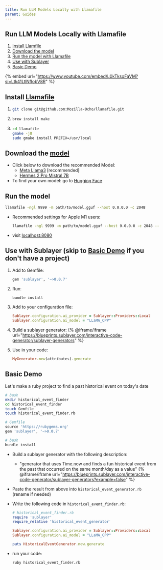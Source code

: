 ```yaml
---
title: Run LLM Models Locally with Llamafile
parent: Guides
---
```

## Run LLM Models Locally with Llamafile

1. [Install Llamfile](#install-llamafile)
2. [Download the model](#download-the-model)
3. [Run the model with Llamafile](#run-the-model)
4. [Use with Sublayer](#use-with-sublayer-skip-to-basic-demo-if-you-dont-have-a-project)
5. [Basic Demo](#basic-demo)

{% embed url="https://www.youtube.com/embed/L0kTksoFaVM?si=Ltk41LtlNflobV8R" %}

## Install [Llamafile](https://github.com/Mozilla-Ocho/llamafile)
1. ```bash
   git clone git@github.com:Mozilla-Ocho/llamafile.git
   ```
2. ```bash
   brew install make
   ```
3. ```bash
   cd llamafile
   gmake -j8
   sudo gmake install PREFIX=/usr/local
   ```

## Download the [model](https://huggingface.co/models)
* Click below to download the recommended Model:
    * [Meta Llama3](https://huggingface.co/QuantFactory/Meta-Llama-3-8B-Instruct-GGUF/resolve/main/Meta-Llama-3-8B-Instruct.Q5_K_M.gguf?download=true) [recommended]
    * [Hermes 2 Pro Mistral 7B](https://huggingface.co/NousResearch/Hermes-2-Pro-Mistral-7B-GGUF/resolve/main/Hermes-2-Pro-Mistral-7B.gguf?download=true)
* To find your own model: go to [Hugging Face](https://huggingface.co/models)

## Run the model
```bash
llamafile -ngl 9999 -m path/to/model.gguf --host 0.0.0.0 -c 2048
```

* Recommended settings for Apple M1 users:
  ```bash
  llamafile -ngl 9999 -m path/to/model.gguf --host 0.0.0.0 -c 2048 --gpu APPLE -t 12
  ```

* visit [localhost:8080](http://localhost:8080)

## Use with Sublayer (skip to [Basic Demo](#basic-demo) if you don't have a project)
1. Add to Gemfile:
    ```ruby
    gem 'sublayer', '~>0.0.7'
    ```
2. Run:
    ```bash
    bundle install
    ```
3. Add to your configuration file:
    ```ruby
    Sublayer.configuration.ai_provider = Sublayer::Providers::Local
    Sublayer.configuration.ai_model = "LLaMA_CPP"
    ```
4. Build a sublayer generator:
    {% @iframe/iframe url="https://blueprints.sublayer.com/interactive-code-generator/sublayer-generators" %}

5. Use in your code:
    ```ruby
    MyGenerator.new(attributes).generate
    ```

## Basic Demo
Let's make a ruby project to find a past historical event on today's date

```bash
# bash
mkdir historical_event_finder
cd historical_event_finder
touch Gemfile
touch historical_event_finder.rb
```

```ruby
# Gemfile
source 'https://rubygems.org'
gem 'sublayer', '~>0.0.7'
```

```bash
# bash
bundle install
```

* Build a sublayer generator with the following description:
    * "generator that uses Time.now and finds a fun historical event from the past that occurred on the same month/day as a value"
    {% @iframe/iframe url="https://blueprints.sublayer.com/interactive-code-generator/sublayer-generators?example=false" %}

* Paste the result from above into `historical_event_generator.rb` (rename if needed)

* Write the following code in `historical_event_finder.rb`:

  ```ruby
  # historical_event_finder.rb
  require 'sublayer'
  require_relative 'historical_event_generator'

  Sublayer.configuration.ai_provider = Sublayer::Providers::Local
  Sublayer.configuration.ai_model = "LLaMA_CPP"

  puts HistoricalEventGenerator.new.generate
  ```

* run your code:

  ```bash
  ruby historical_event_finder.rb
  ```
